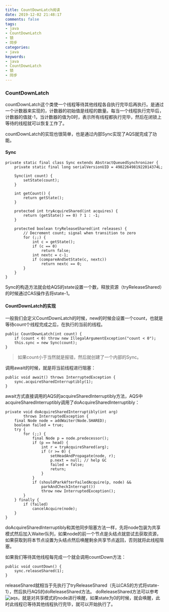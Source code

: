 ```yaml
---
title: CountDownLatch阅读 
date: 2019-12-02 21:48:17
comments: false
tags: 
- java
- CountDownLatch
- 锁
- 同步
categories: 
- java
keywords:  
- java
- CountDownLatch
- 锁
- 同步
---
```


### CountDownLatch

countDownLatch这个类使一个线程等待其他线程各自执行完毕后再执行。是通过一个计数器来实现的，计数器的初始值是线程的数量。每当一个线程执行完毕后，计数器的值就-1，当计数器的值为0时，表示所有线程都执行完毕，然后在闭锁上等待的线程就可以恢复工作了。

countDownLatch的实现也很简单，也是通过内部Sync实现了AQS就完成了功能。

#### Sync

```
private static final class Sync extends AbstractQueuedSynchronizer {
    private static final long serialVersionUID = 4982264981922014374L;

    Sync(int count) {
        setState(count);
    }

    int getCount() {
        return getState();
    }

    protected int tryAcquireShared(int acquires) {
        return (getState() == 0) ? 1 : -1;
    }

    protected boolean tryReleaseShared(int releases) {
        // Decrement count; signal when transition to zero
        for (;;) {
            int c = getState();
            if (c == 0)
                return false;
            int nextc = c-1;
            if (compareAndSetState(c, nextc))
                return nextc == 0;
        }
    }
}
```

Sync的构造方法就会给AQS的state设置一个数，释放资源（tryReleaseShared）的时候通过CAS操作去将state-1。

#### CountDownLatch的实现

一般我们会定义CountDownLatch的时候，new的时候会设置一个count，也就是等待count个线程完成之后，在执行的当前的线程。

```
public CountDownLatch(int count) {
    if (count < 0) throw new IllegalArgumentException("count < 0");
    this.sync = new Sync(count);
}
```

> 如果count小于当然就是报错，然后就创建了一个内部的Sync。

调用await的时候，就是将当前线程进行阻塞：
```
public void await() throws InterruptedException {
    sync.acquireSharedInterruptibly(1);
}
```
await方式直接调用的AQS的acquireSharedInterruptibly方法，AQS中acquireSharedInterruptibly调用了doAcquireSharedInterruptibly：
```
private void doAcquireSharedInterruptibly(int arg)
        throws InterruptedException {
    final Node node = addWaiter(Node.SHARED);
    boolean failed = true;
    try {
        for (;;) {
            final Node p = node.predecessor();
            if (p == head) {
                int r = tryAcquireShared(arg);
                if (r >= 0) {
                    setHeadAndPropagate(node, r);
                    p.next = null; // help GC
                    failed = false;
                    return;
                }
            }
            if (shouldParkAfterFailedAcquire(p, node) &&
                parkAndCheckInterrupt())
                throw new InterruptedException();
        }
    } finally {
        if (failed)
            cancelAcquire(node);
    }
}
```

doAcquireSharedInterruptibly和其他同步阻塞方法一样，先将node包装为共享模式然后加入Waiter队列，如果node的前一个节点是头结点就尝试去获取资源，如果获取到将本节点设置为头结点然后唤醒剩余共享节点返回，否则就将此线程阻塞。


如果我们等待其他线程每完成一个就会调用countDown方法：
```
public void countDown() {
    sync.releaseShared(1);
}
```
releaseShared就相当于先执行了tryReleaseShared（先以CAS的方式将state-1），然后执行AQS的doReleaseShared方法。
doReleaseShared方法可以参考![aqs](http://fk5431.com/20191118/javasource/util/3_AbstractQueuedSynchronizer/)，就是对共享模式的node进行唤醒，如果state为0的时候，就会唤醒，此时此线程已等待其他线程执行完毕，就可以开始执行了。
